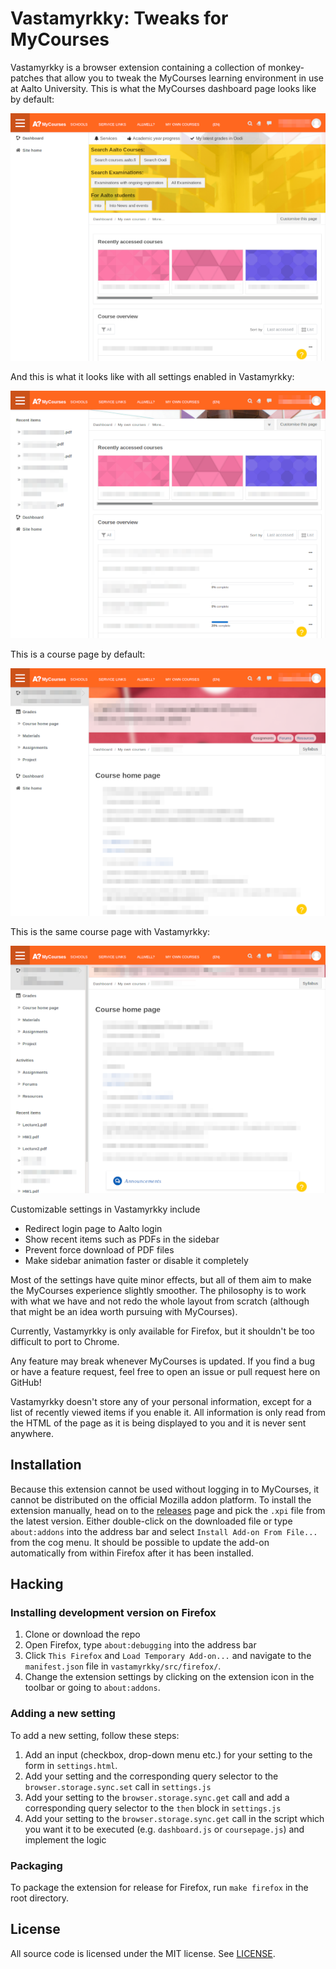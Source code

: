 # Vastamyrkky: Tweaks for MyCourses

Vastamyrkky is a browser extension containing a collection of monkey-patches
that allow you to tweak the MyCourses learning environment in use at Aalto
University. This is what the MyCourses dashboard page looks like by default:

![dashboard-default](screenshots/dashboard-default.png)

And this is what it looks like with all settings enabled in Vastamyrkky:

![dashboard-vm](screenshots/dashboard-vm.png)

This is a course page by default:

![coursepage-default](screenshots/coursepage-default.png)

This is the same course page with Vastamyrkky:

![coursepage-vm](screenshots/coursepage-vm.png)

Customizable settings in Vastamyrkky include

- Redirect login page to Aalto login
- Show recent items such as PDFs in the sidebar
- Prevent force download of PDF files
- Make sidebar animation faster or disable it completely

Most of the settings have quite minor effects, but all of them aim to make the
MyCourses experience slightly smoother. The philosophy is to work with what we
have and not redo the whole layout from scratch (although that might be an idea
worth pursuing with MyCourses).

Currently, Vastamyrkky is only available for Firefox, but it shouldn't be too
difficult to port to Chrome.

Any feature may break whenever MyCourses is updated. If you find a bug or have
a feature request, feel free to open an issue or pull request here on GitHub!

Vastamyrkky doesn't store any of your personal information, except for a list
of recently viewed items if you enable it. All information is only read from
the HTML of the page as it is being displayed to you and it is never sent
anywhere.

## Installation

Because this extension cannot be used without logging in to MyCourses, it
cannot be distributed on the official Mozilla addon platform. To install the
extension manually, head on to the
[releases](https://github.com/mgunyho/vastamyrkky/releases) page and pick the
`.xpi` file from the latest version. Either double-click on the downloaded file
or type `about:addons` into the address bar and select `Install Add-on From
File...` from the cog menu. It should be possible to update the add-on
automatically from within Firefox after it has been installed.

## Hacking

### Installing development version on Firefox

1. Clone or download the repo
1. Open Firefox, type `about:debugging` into the address bar
1. Click `This Firefox` and `Load Temporary Add-on...` and navigate to the `manifest.json` file in `vastamyrkky/src/firefox/`.
1. Change the extension settings by clicking on the extension icon in the toolbar or going to `about:addons`.

### Adding a new setting

To add a new setting, follow these steps:

1. Add an input (checkbox, drop-down menu etc.) for your setting to the form in `settings.html`.
1. Add your setting and the corresponding query selector to the `browser.storage.sync.set` call in `settings.js`
1. Add your setting to the `browser.storage.sync.get` call and add a corresponding query selector to the `then` block in `settings.js`
1. Add your setting to the `browser.storage.sync.get` call in the script which you want it to be executed (e.g. `dashboard.js` or `coursepage.js`) and implement the logic

### Packaging

To package the extension for release for Firefox, run `make firefox` in the
root directory.


## License

All source code is licensed under the MIT license. See [LICENSE](LICENSE.txt).
